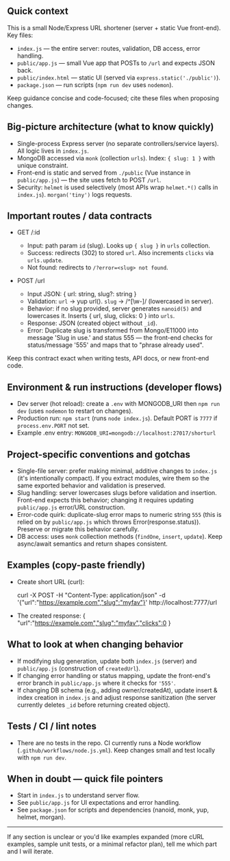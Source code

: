 ## Quick context

This is a small Node/Express URL shortener (server + static Vue front-end).
Key files:
- `index.js` — the entire server: routes, validation, DB access, error handling.
- `public/app.js` — small Vue app that POSTs to `/url` and expects JSON back.
- `public/index.html` — static UI (served via `express.static('./public')`).
- `package.json` — run scripts (`npm run dev` uses `nodemon`).

Keep guidance concise and code-focused; cite these files when proposing changes.

## Big-picture architecture (what to know quickly)
- Single-process Express server (no separate controllers/service layers). All logic lives in `index.js`.
- MongoDB accessed via `monk` (collection `urls`). Index: `{ slug: 1 }` with unique constraint.
- Front-end is static and served from `./public` (Vue instance in `public/app.js`) — the site uses fetch to POST `/url`.
- Security: `helmet` is used selectively (most APIs wrap `helmet.*()` calls in `index.js`). `morgan('tiny')` logs requests.

## Important routes / data contracts
- GET /:id
  - Input: path param `id` (slug). Looks up `{ slug }` in `urls` collection.
  - Success: redirects (302) to stored `url`. Also increments `clicks` via `urls.update`.
  - Not found: redirects to `/?error=<slug> not found`.

- POST /url
  - Input JSON: { url: string, slug?: string }
  - Validation: `url` -> yup url(). `slug` -> /^[\w\-]/ (lowercased in server).
  - Behavior: if no slug provided, server generates `nanoid(5)` and lowercases it. Inserts { url, slug, clicks: 0 } into `urls`.
  - Response: JSON (created object without `_id`).
  - Error: Duplicate slug is transformed from Mongo/E11000 into message 'Slug in use.' and status 555 — the front-end checks for status/message '555' and maps that to "phrase already used".

Keep this contract exact when writing tests, API docs, or new front-end code.

## Environment & run instructions (developer flows)
- Dev server (hot reload): create a `.env` with MONGODB_URI then `npm run dev` (uses `nodemon` to restart on changes).
- Production run: `npm start` (runs `node index.js`). Default PORT is `7777` if `process.env.PORT` not set.
- Example .env entry: `MONGODB_URI=mongodb://localhost:27017/shorturl`

## Project-specific conventions and gotchas
- Single-file server: prefer making minimal, additive changes to `index.js` (it's intentionally compact). If you extract modules, wire them so the same exported behavior and validation is preserved.
- Slug handling: server lowercases slugs before validation and insertion. Front-end expects this behavior; changing it requires updating `public/app.js` error/URL construction.
- Error-code quirk: duplicate-slug error maps to numeric string `555` (this is relied on by `public/app.js` which throws Error(response.status)). Preserve or migrate this behavior carefully.
- DB access: uses `monk` collection methods (`findOne`, `insert`, `update`). Keep async/await semantics and return shapes consistent.

## Examples (copy-paste friendly)
- Create short URL (curl):

  curl -X POST -H "Content-Type: application/json" -d '{"url":"https://example.com","slug":"myfav"}' http://localhost:7777/url

- The created response: { "url":"https://example.com","slug":"myfav","clicks":0 }

## What to look at when changing behavior
- If modifying slug generation, update both `index.js` (server) and `public/app.js` (construction of `createdUrl`).
- If changing error handling or status mapping, update the front-end's error branch in `public/app.js` where it checks for `'555'`.
- If changing DB schema (e.g., adding owner/createdAt), update insert & index creation in `index.js` and adjust response sanitization (the server currently deletes `_id` before returning created object).

## Tests / CI / lint notes
- There are no tests in the repo. CI currently runs a Node workflow (`.github/workflows/node.js.yml`). Keep changes small and test locally with `npm run dev`.

## When in doubt — quick file pointers
- Start in `index.js` to understand server flow.
- See `public/app.js` for UI expectations and error handling.
- See `package.json` for scripts and dependencies (nanoid, monk, yup, helmet, morgan).

---
If any section is unclear or you'd like examples expanded (more cURL examples, sample unit tests, or a minimal refactor plan), tell me which part and I will iterate.
